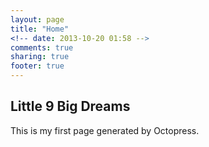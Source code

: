 ```yaml
---
layout: page
title: "Home"
<!-- date: 2013-10-20 01:58 -->
comments: true
sharing: true
footer: true
---
```


## Little 9 Big Dreams

This is my first page generated by Octopress.